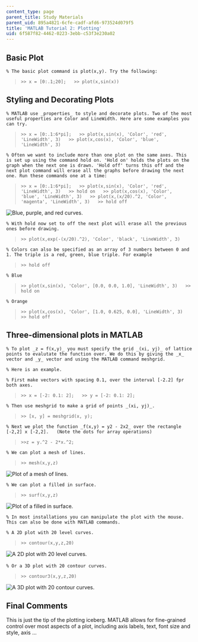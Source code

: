 ```yaml
---
content_type: page
parent_title: Study Materials
parent_uid: 895a4821-6cfe-cadf-afd6-973524d079f5
title: 'MATLAB Tutorial 2: Plotting'
uid: 6f587f82-4462-0223-3ebb-c53f3e230a02
---
```


Basic Plot
----------

`% The basic plot command is plot(x,y). Try the following:`

> `>> x = [0:.1;20];   >> plot(x,sin(x))`

Styling and Decorating Plots
----------------------------

`% MATLAB use _properties_ to style and decorate plots. Two of the most useful properties are Color and LineWidth. Here are some examples you can try.`

> `>> x = [0:.1:6*pi];   >> plot(x,sin(x), 'Color', 'red', 'LineWidth', 3)   >> plot(x,cos(x), 'Color', 'blue', 'LineWidth', 3)`

`% Often we want to include more than one plot on the same axes. This is set up using the command hold on. 'Hold on' holds the plots on the graph when the next one is drawn. 'Hold off' turns this off and the next plot command will erase all the graphs before drawing the next one. Run these commands one at a time:`

> `>> x = [0:.1:6*pi];   >> plot(x,sin(x), 'Color', 'red', 'LineWidth', 3)   >> hold on   >> plot(x,cos(x), 'Color', 'blue', 'LineWidth', 3)   >> plot(x,(x/20).^2, 'Color', 'magenta', 'LineWidth', 3)   >> hold off`

![Blue, purple, and red curves.](BASEURL_PLACEHOLDER/resources/ml-fig1)

`% With hold now set to off the next plot will erase all the previous ones before drawing.`

> `>> plot(x,exp(-(x/20).^2), 'Color', 'black', 'LineWidth', 3)`

`% Colors can also be specified as an array of 3 numbers between 0 and 1. The triple is a red, green, blue triple. For example`

> `>> hold off`

`% Blue`

> `>> plot(x,sin(x), 'Color', [0.0, 0.0, 1.0], 'LineWidth', 3)   >> hold on`

`% Orange`

> `>> plot(x,cos(x), 'Color', [1.0, 0.625, 0.0], 'LineWidth', 3)   >> hold off`

Three-dimensional plots in MATLAB
---------------------------------

`% To plot _z = f(x,y)_ you must specify the grid _(xi, yj)_ of lattice points to evalutate the function over. We do this by giving the _x_ vector and _y_ vector and using the MATLAB command meshgrid.`

`% Here is an example.`

`% First make vectors with spacing 0.1, over the interval [-2.2] fpr both axes.`

> `>> x = [-2: 0.1: 2];   >> y = [-2: 0.1: 2];`

`% Then use meshgrid to make a grid of points _(xi, yj)_.`

> `>> [x, y] = meshgrid(x, y);`

`% Next we plot the function _f(x,y) = y2 - 2x2_ over the rectangle [-2,2] x [-2,2].   (Note the dots for array operations)`

> `>>z = y.^2 - 2*x.^2;`

`% We can plot a mesh of lines.`

> `>> mesh(x,y,z)`

![Plot of a mesh of lines.](BASEURL_PLACEHOLDER/resources/ml-fig2)

`% We can plot a filled in surface.`

> `>> surf(x,y,z)`

![Plot of a filled in surface.](BASEURL_PLACEHOLDER/resources/ml-fig3)

`% In most installations you can manipulate the plot with the mouse. This can also be done with MATLAB commands.`

`% A 2D plot with 20 level curves.`

> `>> contour(x,y,z,20)`

![A 2D plot with 20 level curves.](BASEURL_PLACEHOLDER/resources/ml-fig5)

`% Or a 3D plot with 20 contour curves.` 

> `>> contour3(x,y,z,20)`

![A 3D plot with 20 contour curves.](BASEURL_PLACEHOLDER/resources/ml-fig6)

Final Comments
--------------

This is just the tip of the plotting iceberg. MATLAB allows for fine-grained control over most aspects of a plot, including axis labels, text, font size and style, axis ...